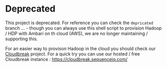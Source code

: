 # Deprecated

This project is deprecated. For reference you can check the `depricated` branch ... - though you can always use this shell script to provision Hadoop / HDP with Ambari on th cloud (AWS), we are no longer maintaining / supporting this. 

For an easier way to provison Hadoop in the cloud you should check our [Cloudbreak](http://sequenceiq.com/cloudbreak/) project. For a quick try you can use our hosted / free Cloudbreak instance : https://cloudbreak.sequenceiq.com/
